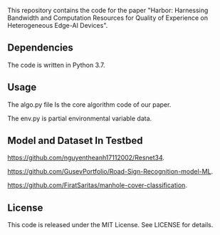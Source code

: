 This repository contains the code for the paper "Harbor: Harnessing Bandwidth and Computation Resources for Quality of Experience on Heterogeneous Edge-AI Devices".

## Dependencies
The code is written in Python 3.7.

## Usage
The algo.py file Is the core algorithm code of our paper. 

The env.py is partial environmental variable data.

## Model and Dataset In Testbed
https://github.com/nguyentheanh17112002/Resnet34.

https://github.com/GusevPortfolio/Road-Sign-Recognition-model-ML.

https://github.com/FiratSaritas/manhole-cover-classification.

## License
This code is released under the MIT License. See LICENSE for details.

